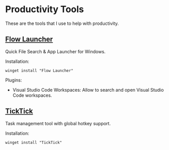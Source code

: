 # Productivity Tools

These are the tools that I use to help with productivity.

## [Flow Launcher](https://www.flowlauncher.com/)

Quick File Search & App Launcher for Windows.

Installation:

```shell
winget install "Flow Launcher"
```

Plugins:

- Visual Studio Code Workspaces: Allow to search and open Visual Studio Code workspaces.

## [TickTick](https://ticktick.com/home)

Task management tool with global hotkey support.

Installation:

```shell
winget install "TickTick"
```